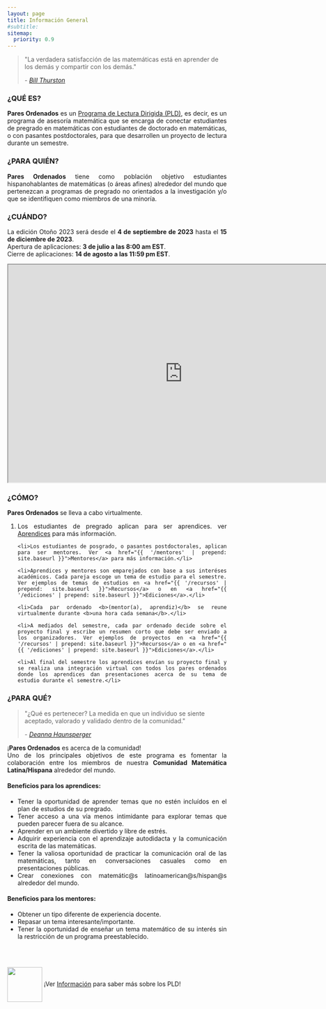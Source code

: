 ```yaml
---
layout: page
title: Información General
#subtitle:
sitemap:
  priority: 0.9
---
```


<blockquote cite="https://mathoverflow.net/questions/43690/whats-a-mathematician-to-do">
    <p>
    "La verdadera satisfacción de las matemáticas está en aprender de los demás y compartir con los demás."
    </p>
    <footer>- <a href="https://mathoverflow.net/questions/43690/whats-a-mathematician-to-do"><cite>Bill Thurston</cite></a>
	</footer>
</blockquote>

### ¿QUÉ ES?
<div style="text-align: justify">
<p>
<strong>Pares Ordenados</strong> es un <a href="{{ '/info' | prepend: site.baseurl }}">Programa de Lectura Dirigida (PLD)</a>, es decir, es un programa de asesoría matemática que se encarga de conectar estudiantes de pregrado en matemáticas con estudiantes de doctorado en matemáticas, o con pasantes postdoctorales, para que desarrollen un proyecto de lectura durante un semestre.
</p>
</div>

### ¿PARA QUIÉN?
<div style="text-align: justify">
<p>
<strong>Pares Ordenados</strong> tiene como población objetivo estudiantes hispanohablantes de matemáticas (o áreas afines) alrededor del mundo que pertenezcan a programas de pregrado no orientados a la investigación y/o que se identifiquen como miembros de una minoría.
</p>
</div>

### ¿CUÁNDO?
<div style="text-align: justify">
<p>
La edición Otoño 2023 será desde el <b>4 de septiembre de 2023</b> hasta el <b>15 de diciembre de 2023</b>.
<br>
Apertura de aplicaciones: <b>3 de julio a las 8:00 am EST</b>.
<br>
Cierre de aplicaciones: <b>14 de agosto a las 11:59 pm EST</b>.
</p>
</div>
<div class="google-map">
<p align="center">
<iframe src="https://calendar.google.com/calendar/embed?height=600&wkst=2&bgcolor=%23ffffff&ctz=America%2FNew_York&showTabs=1&showPrint=0&showTitle=1&showNav=1&showDate=1&showCalendars=1&mode=MONTH&hl=es&title=Calendario%20Pares%20Ordenados&src=YzE2YWZiYWQ1YTk3ZTk1MmU0ZGUxODc0OGJhMWQ2YjY2MGNiNjMwNTVhOTQ5M2VlNGUzMGMwZTk1YzFjZDQ2M0Bncm91cC5jYWxlbmRhci5nb29nbGUuY29t&color=%2333B679" 
width="800" height="500"></iframe>
</p>
</div>

### ¿CÓMO?
<div style="text-align: justify">
<p><strong>Pares Ordenados</strong> se lleva a cabo virtualmente.</p>
<ol>
	<li>Los estudiantes de pregrado aplican para ser aprendices. ver <a href="{{ '/aprendices' | prepend: site.baseurl }}">Aprendices</a> para más información.</li>

	<li>Los estudiantes de posgrado, o pasantes postdoctorales, aplican para ser mentores. Ver <a href="{{ '/mentores' | prepend: site.baseurl }}">Mentores</a> para más información.</li>

	<li>Aprendices y mentores son emparejados con base a sus interéses académicos. Cada pareja escoge un tema de estudio para el semestre. Ver ejemplos de temas de estudios en <a href="{{ '/recursos' | prepend: site.baseurl }}">Recursos</a> o en <a href="{{ '/ediciones' | prepend: site.baseurl }}">Ediciones</a>.</li>

	<li>Cada par ordenado <b>(mentor(a), aprendiz)</b> se reune virtualmente durante <b>una hora cada semana</b>.</li>

	<li>A mediados del semestre, cada par ordenado decide sobre el proyecto final y escribe un resumen corto que debe ser enviado a los organizadores. Ver ejemplos de proyectos en <a href="{{ '/recursos' | prepend: site.baseurl }}">Recursos</a> o en <a href="{{ '/ediciones' | prepend: site.baseurl }}">Ediciones</a>.</li>

	<li>Al final del semestre los aprendices envían su proyecto final y se realiza una integración virtual con todos los pares ordenados donde los aprendices dan presentaciones acerca de su tema de estudio durante el semestre.</li>
</ol>
</div>

### ¿PARA QUÉ?
<blockquote cite="https://www.youtube.com/watch?v=jwAE3iHi4vM">
    <p>
    "¿Qué es pertenecer? La medida en que un individuo se siente aceptado, valorado y validado dentro de la comunidad."
    </p>
    <footer>- <a href="https://www.youtube.com/watch?v=jwAE3iHi4vM"><cite>Deanna Haunsperger</cite></a>
	</footer>
</blockquote>

<div style="text-align: justify">
<p>
¡<strong>Pares Ordenados</strong> es acerca de la comunidad!
<br>
Uno de los principales objetivos de este programa es fomentar la colaboración entre los miembros de nuestra <b>Comunidad Matemática Latina/Hispana</b> alrededor del mundo.
</p>
</div>

#### Beneficios para los aprendices: 
<div style="text-align: justify">
<ul>
	<li>Tener la oportunidad de aprender temas que no estén incluídos en el plan de estudios de su pregrado.</li>
	<li>Tener acceso a una vía menos intimidante para explorar temas que pueden parecer fuera de su alcance.</li>
	<li>Aprender en un ambiente divertido y libre de estrés.</li>
	<li>Adquirir experiencia con el aprendizaje autodidacta y la comunicación escrita de las matemáticas.</li> 
	<li>Tener la valiosa oportunidad de practicar la comunicación oral de las matemáticas, tanto en conversaciones casuales como en presentaciones públicas.</li>
	<li>Crear conexiones con matemátic@s latinoamerican@s/hispan@s alrededor del mundo.</li>
</ul>
</div>

#### Beneficios para los mentores:
<div style="text-align: justify">
<ul>
	<li>Obtener un tipo diferente de experiencia docente.</li>
	<li>Repasar un tema interesante/importante.</li>
	<li>Tener la oportunidad de enseñar un tema matemático de su interés sin la restricción de un programa preestablecido.</li>
</ul>
</div>
<br>
<br>
<div class = "content-dir-item">
    <p><img src="{{ '/assets/img/icons8-abscissa-100.png' | prepend: site.baseurl }}" width="80" height="80" style="vertical-align:middle"> ¡Ver <a href="{{ '/info' | prepend: site.baseurl }}">Información</a> para saber más sobre los PLD!</p>
</div>